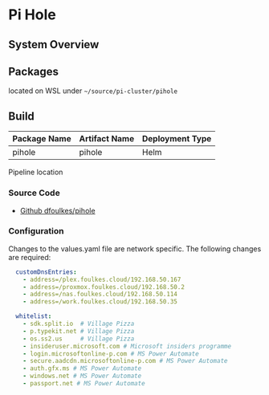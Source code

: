 # Pi Hole 

## System Overview

## Packages

located on WSL under `~/source/pi-cluster/pihole`

## Build

| Package Name | Artifact Name | Deployment Type |
|--------------|---------------|-----------------|
| pihole       | pihole        | Helm            |

<note> Pipeline location </note>


### Source Code

* [Github dfoulkes/pihole](https://github.com/dfoulkes/pihole) 
### Configuration

Changes to the values.yaml file are network specific. The following changes are required:

```yaml
  customDnsEntries: 
    - address=/plex.foulkes.cloud/192.168.50.167
    - address=/proxmox.foulkes.cloud/192.168.50.2
    - address=/nas.foulkes.cloud/192.168.50.114
    - address=/work.foulkes.cloud/192.168.50.35

  whitelist:
    - sdk.split.io  # Village Pizza 
    - p.typekit.net # Village Pizza
    - os.ss2.us     # Village Pizza
    - insideruser.microsoft.com # Microsoft insiders programme
    - login.microsoftonline-p.com # MS Power Automate
    - secure.aadcdn.microsoftonline-p.com # MS Power Automate
    - auth.gfx.ms # MS Power Automate
    - windows.net # MS Power Automate
    - passport.net # MS Power Automate
```

